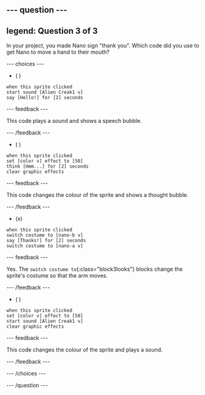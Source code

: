 
--- question ---
---
legend: Question 3 of 3
---

In your project, you made Nano sign "thank you". Which code did you use to get Nano to move a hand to their mouth?

--- choices ---

- ( )
```blocks3
when this sprite clicked
start sound [Alien Creak1 v]
say [Hello!] for [2] seconds 
```

  --- feedback ---

This code plays a sound and shows a speech bubble.

  --- /feedback ---

- ( )
```blocks3
when this sprite clicked
set [color v] effect to [50] 
think [Hmm...] for [2] seconds 
clear graphic effects 
```

  --- feedback ---

This code changes the colour of the sprite and shows a thought bubble.

  --- /feedback ---

- (x)
```blocks3
when this sprite clicked
switch costume to [nano-b v] 
say [Thanks!] for [2] seconds
switch costume to [nano-a v]
```

  --- feedback ---

Yes. The `switch costume to`{:class="block3looks"} blocks change the sprite's costume so that the arm moves.

  --- /feedback ---

- ( )
```blocks3
when this sprite clicked
set [color v] effect to [50]
start sound [Alien Creak1 v] 
clear graphic effects 
```

  --- feedback ---

This code changes the colour of the sprite and plays a sound.

  --- /feedback ---

--- /choices ---

--- /question ---
